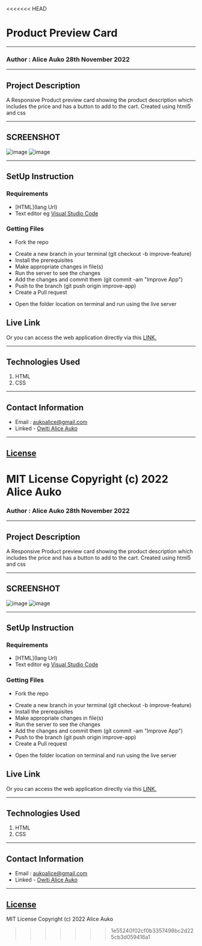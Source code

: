 <<<<<<< HEAD
# Product Preview Card
*****
### Author : Alice Auko 28th November 2022
****
## Project Description
A Responsive Product preview card showing the product description which includes the price and has a button to add to the cart. Created using html5 and css

******

## SCREENSHOT
  ![image](/IMAGES/Screenshot%20from%202022-11-28%2018-06-44.jpg)
![image](/IMAGES/Screenshot%20from%202022-11-28%2018-12-04.jpg)


********
## SetUp Instruction
### Requirements
* [HTML](lang Url)
* Text editor eg [Visual Studio Code](https://code.visualstudio.com/download)



### Getting Files
* Fork the repo
- Create a new branch in your terminal (git checkout -b improve-feature)
- Install the prerequisites
- Make appropriate changes in file(s)
- Run the server to see the changes
- Add the changes and commit them (git commit -am "Improve App")
- Push to the branch (git push origin improve-app)
- Create a Pull request
* Open the folder location on terminal and run using the live server

## Live Link
Or you can access the web application directly via this [LINK.](https://product-preview-card-rho.vercel.app/)
*****

## Technologies Used
1. HTML
2. CSS

*****

## Contact Information
* Email : aukoalice@gmail.com
* Linked - [Owiti Alice Auko](https://www.linkedin.com/in/owiti-alice-auko-580b2818a)
*****
## [License](LICENSE)
MIT License
Copyright (c) 2022 Alice Auko
=======
### Author : Alice Auko 28th November 2022
****
## Project Description
A Responsive Product preview card showing the product description which includes the price and has a button to add to the cart. Created using html5 and css

******

## SCREENSHOT
  ![image](/IMAGES/Screenshot%20from%202022-11-28%2018-06-44.jpg)
![image](/IMAGES/Screenshot%20from%202022-11-28%2018-12-04.jpg)


********
## SetUp Instruction
### Requirements
* [HTML](lang Url)
* Text editor eg [Visual Studio Code](https://code.visualstudio.com/download)



### Getting Files
* Fork the repo
- Create a new branch in your terminal (git checkout -b improve-feature)
- Install the prerequisites
- Make appropriate changes in file(s)
- Run the server to see the changes
- Add the changes and commit them (git commit -am "Improve App")
- Push to the branch (git push origin improve-app)
- Create a Pull request
* Open the folder location on terminal and run using the live server

## Live Link
Or you can access the web application directly via this [LINK.](https://product-preview-card-rho.vercel.app/)
*****

## Technologies Used
1. HTML
2. CSS

*****

## Contact Information
* Email : aukoalice@gmail.com
* Linked - [Owiti Alice Auko](https://www.linkedin.com/in/owiti-alice-auko-580b2818a)
*****
## [License](LICENSE)
MIT License
Copyright (c) 2022 Alice Auko
>>>>>>> 1e55240f02cf0b3357498bc2d225cb3d059416a1
